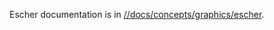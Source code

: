 Escher documentation is in [//docs/concepts/graphics/escher][escher_docs].

[escher_docs]: https://fuchsia.dev/fuchsia-src/concepts/graphics/escher